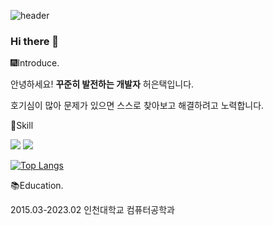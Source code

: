 


![header](https://capsule-render.vercel.app/api?type=wave&color=auto&height=300&section=header&text=Hello%20I'm%20EunTaek&fontSize=90)


### Hi there 👋

🎆Introduce.

안녕하세요! **꾸준히 발전하는 개발자** 허은택입니다.

호기심이 많아 문제가 있으면 스스로 찾아보고 해결하려고 노력합니다.

🎈Skill

<img src="https://img.shields.io/badge/Spring-6DB33F?style=flat&logo=Spring&logoColor=white"/> <img src="https://img.shields.io/badge/C     -A8B9CC?style=flat&logo=C&logoColor=white"/>

[![Top Langs](https://github-readme-stats.vercel.app/api/top-langs/?username=heoeuntaek&langs_count=8)](https://github.com/heoeuntaek/github-readme-stats)



📚Education.

2015.03-2023.02 인천대학교 컴퓨터공학과
